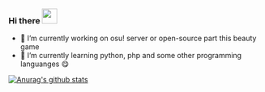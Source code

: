 ### Hi there <img src="https://raw.githubusercontent.com/MartinHeinz/MartinHeinz/master/wave.gif" width="30px">

- 🔭 I’m currently working on osu! server or open-source part this beauty game
- 🌱 I’m currently learning python, php and some other programming languanges 😋

[![Anurag's github stats](https://github-readme-stats.vercel.app/api?username=divinity1437)](https://github.com/anuraghazra/github-readme-stats)
